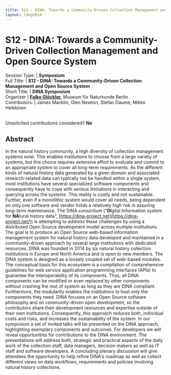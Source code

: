 ```yaml
---
title: S12 - DINA: Towards a Community-Driven Collection Management and Open Source System
layout: tdwg2018
---
```


# S12 - DINA: Towards a Community-Driven Collection Management and Open Source System

Session Type: | **Symposium**  
Full Title:   | **S12 - DINA: Towards a Community-Driven Collection Management and Open Source System**  
Short Title:  | **DINA Symposium**  
Organizer     | **[Falko Glöckler](mailto:falko.gloeckler@mfn-berlin.de),** Museum für Naturkunde Berlin  
Contributors: | James Macklin, Glen Newton, Stefan Daume, Mikko Heikkinen  


<p><br />Unsolicited contributions considered? <strong>No</strong></p>

<!--
**How many 80-minute sessions are you requesting?** 1
**Technical Requirements:**
internet connection, projector
-->

## Abstract  

In the natural history community, a high diversity of collection management systems exist. This enables institutions to choose from a large variety of systems, but this choice requires extensive effort to evaluate and commit to an appropriate system to cover all long-term requirements. As the different kinds of natural history data generated by a given domain and associated research-related data can typically not be handled within a single system, most institutions have several specialized software components and consequently have to cope with serious limitations in interacting and querying across the systems. This reality is costly and not sustainable. Further, even if a monolithic system would cover all needs, being dependent on only one software and vendor holds a relatively high risk in assuring long-term maintenance. The DINA consortium ("**DI**gital Information system for **NA**tural history data", [https://dina-project.net](https://dina-project.net/)) is attempting to address these challenges by using a distributed Open Source development model across multiple institutions. The goal is to produce an Open Source web-based information management system for natural history data developed and maintained in a community-driven approach by several large institutions with dedicated resources. DINA was founded in 2014 by six natural history collection institutions in Europe and North America and is open to new members. The DINA system is designed as a loosely coupled set of web-based modules. The conceptual basis for this ecosystem is a compilation of comprehensive guidelines for web service application programming interfaces (APIs) to guarantee the interoperability of its components. Thus, all DINA components can be modified or even replaced by other components without crashing the rest of system as long as they are DINA compliant. Furthermore, the modularity enables the institutions to host only the components they need. DINA focuses on an Open Source software philosophy and on community-driven open development, so the contributors share their development resources and expertise outside of their own institutions. Consequently, this approach reduces both, individual costs and risks, and increases the sustainability of the system. In our symposium a set of invited talks will be presented on the DINA approach, highlighting exemplary components and outcomes. For developers we will reveal opportunities for contributions to the DINA environment. The presentations will address both, strategic and practical aspects of the daily work of the collection staff, data managers, decision makers as well as IT staff and software developers. A concluding plenary discussion will give attendees the opportunity to help refine DINA's roadmap as well as collect different views on data workflows, requirements and policies involving natural history collections.
